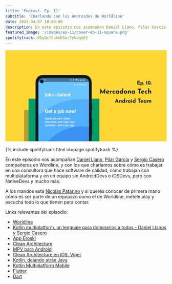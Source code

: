 ```yaml
---
title: 'Podcast. Ep. 11'
subtitle: 'Charlando con los Androides de Worldline'
date: 2021-04-07 18:00:00
description: En este episodio nos acompañan Daniel Llano, Pilar García y Sergio Casero.
featured_image: '/images/ep-11/cover-ep-11-square.png'
spotifytrack: 05yQcfCuhmDSucTykeqsE2
---
```


![](/images/ep-10/cover-ep-10.png)

{% include spotifytrack.html id=page.spotifytrack %}

En este episodio nos acompañan [Daniel Llano](https://twitter.com/Dany4794), [Pilar García](https://twitter.com/PilarGarGar) y [Sergio Casero](https://twitter.com/sergioch23) 
 compañeros en Wordline, y con los que charlamos sobre cómo es trabajar en una consultora que hace software de calidad, 
 cómo trabajan con multiplataforma y en un equipo sin AndroidDevs o iOSDevs, pero con NativeDevs y mucho más.


A los mandos está [Nicolás Patarino](https://twitter.com/npatarino) y si querés conocer de primera mano cómo es ser 
parte de un equipazo como el de Worldline, metele play y escuchá todo lo que tienen para contar.

Links relevantes del episodio:

* [Worldline](https://es.worldline.com/)
* [Kotlin multiplatform, un lenguaje para dominarlos a todos - Daniel Llanos y Sergio Casero](https://www.youtube.com/watch?v=ICq-KasLL7g)
* [App Eroski](https://play.google.com/store/apps/details?id=com.tempos21.eroskiclub.pro)
* [Clean Architecture](https://blog.cleancoder.com/uncle-bob/2012/08/13/the-clean-architecture.html)
* [MPV para Android](https://devexperto.com/mvp-android/)
* [Clean Architecture en iOS. Viper](https://medium.com/build-and-run/clean-architecture-en-ios-viper-893c8c3a75a4)
* [Kotlin, dejando atrás Java](https://www.youtube.com/watch?v=cdRTBcdSUyc)
* [Kotlin Multiplatform Mobile](https://kotlinlang.org/lp/mobile/)
* [Flutter](https://flutter.dev/)
* [Dart](https://dart.dev/)
